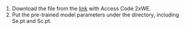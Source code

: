 1. Download the file from the [link](https://disk.pku.edu.cn/link/AA492BA68F0E584F6880B49708384AA7BD) with Access Code 2xWE.
2. Put the pre-trained model parameters under the directory, including Se.pt and Sc.pt.
